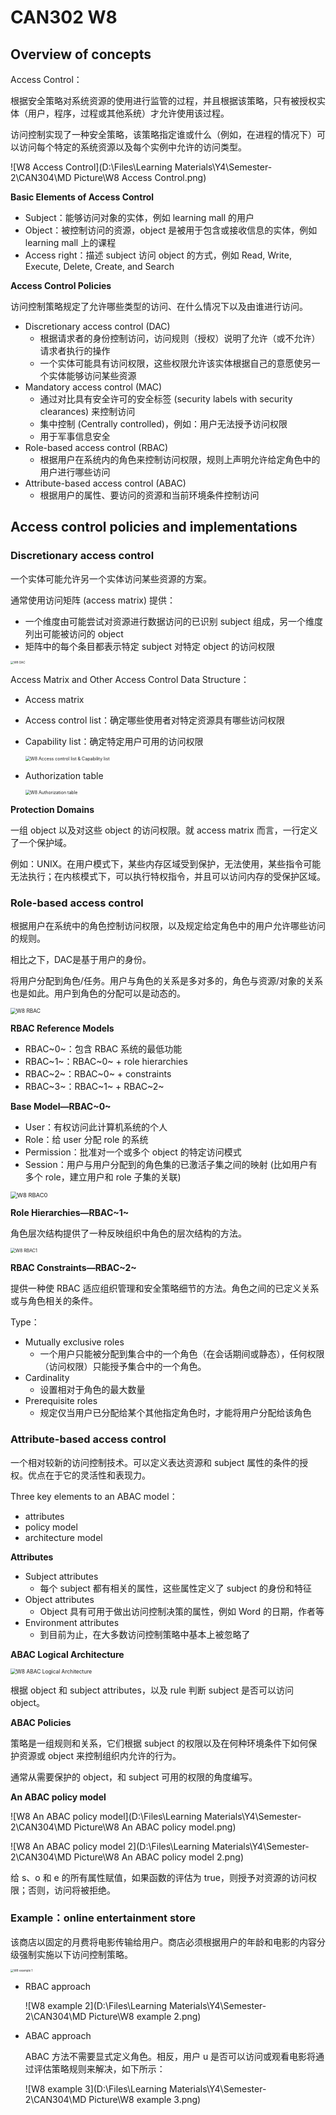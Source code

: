 # CAN302 W8

## Overview of concepts

Access Control：

根据安全策略对系统资源的使用进行监管的过程，并且根据该策略，只有被授权实体（用户，程序，过程或其他系统）才允许使用该过程。

访问控制实现了一种安全策略，该策略指定谁或什么（例如，在进程的情况下）可以访问每个特定的系统资源以及每个实例中允许的访问类型。

![W8 Access Control](D:\Files\Learning Materials\Y4\Semester-2\CAN304\MD Picture\W8 Access Control.png)



**Basic Elements of Access Control**

* Subject：能够访问对象的实体，例如 learning mall 的用户
* Object：被控制访问的资源，object 是被用于包含或接收信息的实体，例如 learning mall 上的课程
* Access right：描述 subject 访问 object 的方式，例如 Read, Write, Execute, Delete, Create, and Search



**Access Control Policies**

访问控制策略规定了允许哪些类型的访问、在什么情况下以及由谁进行访问。

* Discretionary access control (DAC)
  * 根据请求者的身份控制访问，访问规则（授权）说明了允许（或不允许）请求者执行的操作
  * 一个实体可能具有访问权限，这些权限允许该实体根据自己的意愿使另一个实体能够访问某些资源
* Mandatory access control (MAC)
  * 通过对比具有安全许可的安全标签 (security labels with security clearances) 来控制访问
  * 集中控制 (Centrally controlled)，例如：用户无法授予访问权限
  * 用于军事信息安全
* Role-based access control (RBAC)
  * 根据用户在系统内的角色来控制访问权限，规则上声明允许给定角色中的用户进行哪些访问
* Attribute-based access control (ABAC)
  * 根据用户的属性、要访问的资源和当前环境条件控制访问



## Access control policies and implementations

### Discretionary access control

一个实体可能允许另一个实体访问某些资源的方案。

通常使用访问矩阵 (access matrix) 提供：

* 一个维度由可能尝试对资源进行数据访问的已识别 subject 组成，另一个维度列出可能被访问的 object
* 矩阵中的每个条目都表示特定 subject 对特定 object 的访问权限

<img src="D:\Files\Learning Materials\Y4\Semester-2\CAN304\MD Picture\W8 DAC.png" alt="W8 DAC" style="zoom: 33%;" />



Access Matrix and Other Access Control Data Structure：

* Access matrix

* Access control list：确定哪些使用者对特定资源具有哪些访问权限

* Capability list：确定特定用户可用的访问权限

  <img src="D:\Files\Learning Materials\Y4\Semester-2\CAN304\MD Picture\W8 Access control list & Capability list.png" alt="W8 Access control list & Capability list" style="zoom: 50%;" />

* Authorization table

  <img src="D:\Files\Learning Materials\Y4\Semester-2\CAN304\MD Picture\W8 Authorization table.png" alt="W8 Authorization table" style="zoom: 50%;" />



**Protection Domains**

一组 object 以及对这些 object 的访问权限。就 access matrix 而言，一行定义了一个保护域。

例如：UNIX。在用户模式下，某些内存区域受到保护，无法使用，某些指令可能无法执行；在内核模式下，可以执行特权指令，并且可以访问内存的受保护区域。



### Role-based access control

根据用户在系统中的角色控制访问权限，以及规定给定角色中的用户允许哪些访问的规则。

相比之下，DAC是基于用户的身份。



将用户分配到角色/任务。用户与角色的关系是多对多的，角色与资源/对象的关系也是如此。用户到角色的分配可以是动态的。

<img src="D:\Files\Learning Materials\Y4\Semester-2\CAN304\MD Picture\W8 RBAC.png" alt="W8 RBAC" style="zoom:60%;" />



**RBAC Reference Models**

* RBAC~0~：包含 RBAC 系统的最低功能
* RBAC~1~：RBAC~0~ + role hierarchies
* RBAC~2~：RBAC~0~ + constraints
* RBAC~3~：RBAC~1~ + RBAC~2~



**Base Model—RBAC~0~**

* User：有权访问此计算机系统的个人
* Role：给 user 分配 role 的系统
* Permission：批准对一个或多个 object 的特定访问模式
* Session：用户与用户分配到的角色集的已激活子集之间的映射 (比如用户有多个 role，建立用户和 role 子集的关联)

<img src="D:\Files\Learning Materials\Y4\Semester-2\CAN304\MD Picture\W8 RBAC0.png" alt="W8 RBAC0" style="zoom: 67%;" />



**Role Hierarchies—RBAC~1~**

角色层次结构提供了一种反映组织中角色的层次结构的方法。

<img src="D:\Files\Learning Materials\Y4\Semester-2\CAN304\MD Picture\W8 RBAC1.png" alt="W8 RBAC1" style="zoom: 50%;" />



**RBAC Constraints—RBAC~2~**

提供一种使 RBAC 适应组织管理和安全策略细节的方法。角色之间的已定义关系或与角色相关的条件。



Type：

* Mutually exclusive roles
  * 一个用户只能被分配到集合中的一个角色（在会话期间或静态），任何权限（访问权限）只能授予集合中的一个角色。
* Cardinality
  * 设置相对于角色的最大数量
* Prerequisite roles
  * 规定仅当用户已分配给某个其他指定角色时，才能将用户分配给该角色



### Attribute-based access control

一个相对较新的访问控制技术。可以定义表达资源和 subject 属性的条件的授权。优点在于它的灵活性和表现力。

Three key elements to an ABAC model：

* attributes
* policy model
* architecture model



**Attributes**

* Subject attributes
  * 每个 subject 都有相关的属性，这些属性定义了 subject 的身份和特征
* Object attributes
  * Object 具有可用于做出访问控制决策的属性，例如 Word 的日期，作者等
* Environment attributes
  * 到目前为止，在大多数访问控制策略中基本上被忽略了



**ABAC Logical Architecture**

<img src="D:\Files\Learning Materials\Y4\Semester-2\CAN304\MD Picture\W8 ABAC Logical Architecture.png" alt="W8 ABAC Logical Architecture" style="zoom:60%;" />

根据 object 和 subject attributes，以及 rule 判断 subject 是否可以访问 object。



**ABAC Policies**

策略是一组规则和关系，它们根据 subject 的权限以及在何种环境条件下如何保护资源或 object 来控制组织内允许的行为。

通常从需要保护的 object，和 subject 可用的权限的角度编写。



**An ABAC policy model**

![W8 An ABAC policy model](D:\Files\Learning Materials\Y4\Semester-2\CAN304\MD Picture\W8 An ABAC policy model.png)

![W8 An ABAC policy model 2](D:\Files\Learning Materials\Y4\Semester-2\CAN304\MD Picture\W8 An ABAC policy model 2.png)

给 s、o 和 e 的所有属性赋值，如果函数的评估为 true，则授予对资源的访问权限；否则，访问将被拒绝。



### Example：online entertainment store

该商店以固定的月费将电影传输给用户。商店必须根据用户的年龄和电影的内容分级强制实施以下访问控制策略。

<img src="D:\Files\Learning Materials\Y4\Semester-2\CAN304\MD Picture\W8 example 1.png" alt="W8 example 1" style="zoom: 33%;" />

* RBAC approach

  ![W8 example 2](D:\Files\Learning Materials\Y4\Semester-2\CAN304\MD Picture\W8 example 2.png)

* ABAC approach

  ABAC 方法不需要显式定义角色。相反，用户 u 是否可以访问或观看电影将通过评估策略规则来解决，如下所示：

  ![W8 example 3](D:\Files\Learning Materials\Y4\Semester-2\CAN304\MD Picture\W8 example 3.png)

